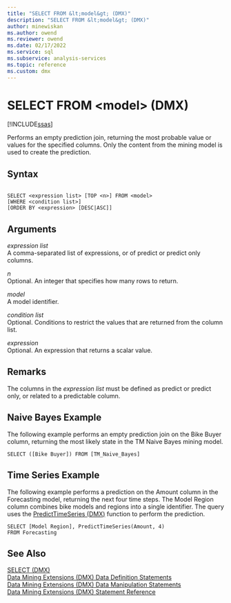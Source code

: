 ```yaml
---
title: "SELECT FROM &lt;model&gt; (DMX)"
description: "SELECT FROM &lt;model&gt; (DMX)"
author: minewiskan
ms.author: owend
ms.reviewer: owend
ms.date: 02/17/2022
ms.service: sql
ms.subservice: analysis-services
ms.topic: reference
ms.custom: dmx
---
```

# SELECT FROM &lt;model&gt; (DMX)
[!INCLUDE[ssas](../includes/applies-to-version/ssas.md)]

  Performs an empty prediction join, returning the most probable value or values for the specified columns. Only the content from the mining model is used to create the prediction.  
  
## Syntax  
  
```  
  
SELECT <expression list> [TOP <n>] FROM <model>   
[WHERE <condition list>]   
[ORDER BY <expression> [DESC|ASC]]  
```  
  
## Arguments  
 *expression list*  
 A comma-separated list of expressions, or of predict or predict only columns.  
  
 *n*  
 Optional. An integer that specifies how many rows to return.  
  
 *model*  
 A model identifier.  
  
 *condition list*  
 Optional. Conditions to restrict the values that are returned from the column list.  
  
 *expression*  
 Optional. An expression that returns a scalar value.  
  
## Remarks  
 The columns in the *expression list* must be defined as predict or predict only, or related to a predictable column.  
  
## Naive Bayes Example  
 The following example performs an empty prediction join on the Bike Buyer column, returning the most likely state in the TM Naive Bayes mining model.  
  
```  
SELECT ([Bike Buyer]) FROM [TM_Naive_Bayes]  
```  
  
## Time Series Example  
 The following example performs a prediction on the Amount column in the Forecasting model, returning the next four time steps. The Model Region column combines bike models and regions into a single identifier. The query uses the [PredictTimeSeries &#40;DMX&#41;](../dmx/predicttimeseries-dmx.md) function to perform the prediction.  
  
```  
SELECT [Model Region], PredictTimeSeries(Amount, 4)   
FROM Forecasting  
```  
  
## See Also  
 [SELECT &#40;DMX&#41;](../dmx/select-dmx.md)   
 [Data Mining Extensions &#40;DMX&#41; Data Definition Statements](../dmx/dmx-statements-data-definition.md)   
 [Data Mining Extensions &#40;DMX&#41; Data Manipulation Statements](../dmx/dmx-statements-data-manipulation.md)   
 [Data Mining Extensions &#40;DMX&#41; Statement Reference](../dmx/data-mining-extensions-dmx-statements.md)  
  
  
